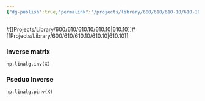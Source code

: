 ```yaml
---
{"dg-publish":true,"permalink":"/projects/library/600/610/610-10/610-10-a/","noteIcon":"0","created":"2024-01-31T10:10:26.877+09:00","updated":"2024-02-05T10:53:07.705+09:00"}
---
```


#[[Projects/Library/600/610/610.10/610.10\|610.10]]#[[Projects/Library/600/610/610.10/610.10\|610.10]]




### Inverse matrix
`np.linalg.inv(X)`

### Pseduo Inverse
`np.linalg.pinv(X)`